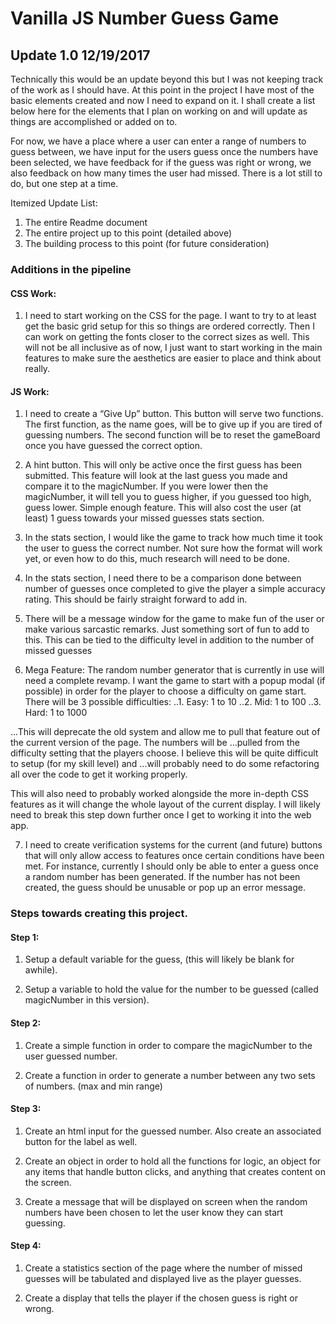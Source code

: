 # Vanilla JS Number Guess Game

## Update 1.0 12/19/2017
Technically this would be an update beyond this but I was not keeping track of the work as I should have. At this point in the project I have most of the basic elements created and now I need to expand on it. I shall create a list below here for the elements that I plan on working on and will update as things are accomplished or added on to.

For now, we have a place where a user can enter a range of numbers to guess between, we have input for the users guess once the numbers have been selected, we have feedback for if the guess was right or wrong, we also feedback on how many times the user had missed. There is a lot still to do, but one step at a time.

Itemized Update List:
1. The entire Readme document
2. The entire project up to this point (detailed above)
3. The building process to this point (for future consideration)



### Additions in the pipeline

#### CSS Work:
1. I need to start working on the CSS for the page. I want to try to at least get the basic grid setup for this so things are ordered correctly. Then I can work on getting the fonts closer to the correct sizes as well. This will not be all inclusive as of now, I just want to start working in the main features to make sure the aesthetics are easier to place and think about really.

#### JS Work:
1. I need to create a “Give Up” button. This button will serve two functions. The first function, as the name goes, will be to give up if you are tired of guessing numbers. The second function will be to reset the gameBoard once you have guessed the correct option.

2. A hint button. This will only be active once the first guess has been submitted. This feature will look at the last guess you made and compare it to the magicNumber. If you were lower then the magicNumber, it will tell you to guess higher, if you guessed too high, guess lower. Simple enough feature. This will also cost the user (at least) 1 guess towards your missed guesses stats section.

3. In the stats section, I would like the game to track how much time it took the user to guess the correct number. Not sure how the format will work yet, or even how to do this, much research will need to be done.

4. In the stats section, I need there to be a comparison done between number of guesses once completed to give the player a simple accuracy rating. This should be fairly straight forward to add in.

5. There will be a message window for the game to make fun of the user or make various sarcastic remarks. Just something sort of fun to add to this. This can be tied to the difficulty level in addition to the number of missed guesses

6. Mega Feature: The random number generator that is currently in use will need a complete revamp. I want the game to start with a popup modal (if possible) in order for the player to choose a difficulty on game start. There will be 3 possible difficulties:
..1. Easy: 1 to 10
..2. Mid: 1 to 100
..3. Hard: 1 to 1000

...This will deprecate the old system and allow me to pull that feature out of the current version of the page. The numbers will be 
...pulled from the difficulty setting that the players choose. I believe this will be quite difficult to setup (for my skill level) and ...will probably need to do some refactoring all over the code to get it working properly.

This will also need to probably worked alongside the more in-depth CSS features as it will change the whole layout of the current display. I will likely need to break this step down further once I get to working it into the web app.

7. I need to create verification systems for the current (and future) buttons that will only allow access to features once certain conditions have been met. For instance, currently I should only be able to enter a guess once a random number has been generated. If the number has not been created, the guess should be unusable or pop up an error message.


### Steps towards creating this project.

#### Step 1:
1. Setup a default variable for the guess, (this will likely be blank for awhile).

2. Setup a variable to hold the value for the number to be guessed (called magicNumber in this version).


#### Step 2:
1. Create a simple function in order to compare the magicNumber to the user guessed number.

2. Create a function in order to generate a number between any two sets of numbers. (max and min range)


#### Step 3:
1. Create an html input for the guessed number. Also create an associated button for the label as well.

2. Create an object in order to hold all the functions for logic, an object for any items that handle button clicks, and anything that creates content on the screen.

3. Create a message that will be displayed on screen when the random numbers have been chosen to let the user know they can start guessing.

#### Step 4:
1. Create a statistics section of the page where the number of missed guesses will be tabulated and displayed live as the player guesses.

2. Create a display that tells the player if the chosen guess is right or wrong.
